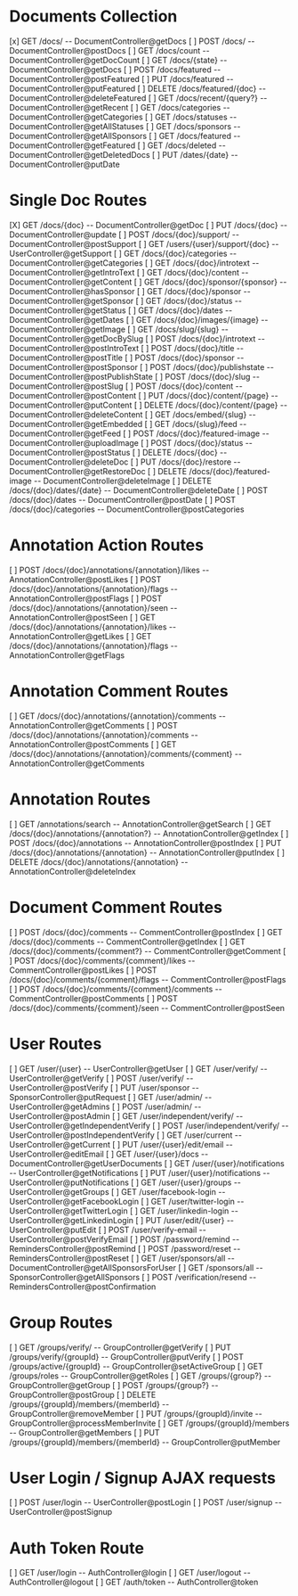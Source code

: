# Documents Collection

[x] GET /docs/ -- DocumentController@getDocs
[ ] POST /docs/ -- DocumentController@postDocs
[ ] GET /docs/count -- DocumentController@getDocCount
[ ] GET /docs/{state} -- DocumentController@getDocs
[ ] POST /docs/featured -- DocumentController@postFeatured
[ ] PUT /docs/featured -- DocumentController@putFeatured
[ ] DELETE /docs/featured/{doc} -- DocumentController@deleteFeatured
[ ] GET /docs/recent/{query?} -- DocumentController@getRecent
[ ] GET /docs/categories -- DocumentController@getCategories
[ ] GET /docs/statuses -- DocumentController@getAllStatuses
[ ] GET /docs/sponsors -- DocumentController@getAllSponsors
[ ] GET /docs/featured -- DocumentController@getFeatured
[ ] GET /docs/deleted -- DocumentController@getDeletedDocs
[ ] PUT /dates/{date} -- DocumentController@putDate

# Single Doc Routes
[X] GET /docs/{doc} -- DocumentController@getDoc
[ ] PUT /docs/{doc} -- DocumentController@update
[ ] POST /docs/{doc}/support/ -- DocumentController@postSupport
[ ] GET /users/{user}/support/{doc} -- UserController@getSupport
[ ] GET /docs/{doc}/categories -- DocumentController@getCategories
[ ] GET /docs/{doc}/introtext -- DocumentController@getIntroText
[ ] GET /docs/{doc}/content -- DocumentController@getContent
[ ] GET /docs/{doc}/sponsor/{sponsor} -- DocumentController@hasSponsor
[ ] GET /docs/{doc}/sponsor -- DocumentController@getSponsor
[ ] GET /docs/{doc}/status -- DocumentController@getStatus
[ ] GET /docs/{doc}/dates -- DocumentController@getDates
[ ] GET /docs/{doc}/images/{image} -- DocumentController@getImage
[ ] GET /docs/slug/{slug} -- DocumentController@getDocBySlug
[ ] POST /docs/{doc}/introtext -- DocumentController@postIntroText
[ ] POST /docs/{doc}/title -- DocumentController@postTitle
[ ] POST /docs/{doc}/sponsor -- DocumentController@postSponsor
[ ] POST /docs/{doc}/publishstate -- DocumentController@postPublishState
[ ] POST /docs/{doc}/slug -- DocumentController@postSlug
[ ] POST /docs/{doc}/content -- DocumentController@postContent
[ ] PUT /docs/{doc}/content/{page} -- DocumentController@putContent
[ ] DELETE /docs/{doc}/content/{page} -- DocumentController@deleteContent
[ ] GET /docs/embed/{slug} -- DocumentController@getEmbedded
[ ] GET /docs/{slug}/feed -- DocumentController@getFeed
[ ] POST /docs/{doc}/featured-image -- DocumentController@uploadImage
[ ] POST /docs/{doc}/status -- DocumentController@postStatus
[ ] DELETE /docs/{doc} -- DocumentController@deleteDoc
[ ] PUT /docs/{doc}/restore -- DocumentController@getRestoreDoc
[ ] DELETE /docs/{doc}/featured-image -- DocumentController@deleteImage
[ ] DELETE /docs/{doc}/dates/{date} -- DocumentController@deleteDate
[ ] POST /docs/{doc}/dates -- DocumentController@postDate
[ ] POST /docs/{doc}/categories -- DocumentController@postCategories

# Annotation Action Routes
[ ] POST /docs/{doc}/annotations/{annotation}/likes -- AnnotationController@postLikes
[ ] POST /docs/{doc}/annotations/{annotation}/flags -- AnnotationController@postFlags
[ ] POST /docs/{doc}/annotations/{annotation}/seen -- AnnotationController@postSeen
[ ] GET /docs/{doc}/annotations/{annotation}/likes -- AnnotationController@getLikes
[ ] GET /docs/{doc}/annotations/{annotation}/flags -- AnnotationController@getFlags

# Annotation Comment Routes
[ ] GET /docs/{doc}/annotations/{annotation}/comments -- AnnotationController@getComments
[ ] POST /docs/{doc}/annotations/{annotation}/comments -- AnnotationController@postComments
[ ] GET /docs/{doc}/annotations/{annotation}/comments/{comment} -- AnnotationController@getComments

# Annotation Routes
[ ] GET /annotations/search -- AnnotationController@getSearch
[ ] GET /docs/{doc}/annotations/{annotation?} -- AnnotationController@getIndex
[ ] POST /docs/{doc}/annotations -- AnnotationController@postIndex
[ ] PUT /docs/{doc}/annotations/{annotation} -- AnnotationController@putIndex
[ ] DELETE /docs/{doc}/annotations/{annotation} -- AnnotationController@deleteIndex

# Document Comment Routes
[ ] POST /docs/{doc}/comments -- CommentController@postIndex
[ ] GET /docs/{doc}/comments -- CommentController@getIndex
[ ] GET /docs/{doc}/comments/{comment?} -- CommentController@getComment
[ ] POST /docs/{doc}/comments/{comment}/likes -- CommentController@postLikes
[ ] POST /docs/{doc}/comments/{comment}/flags -- CommentController@postFlags
[ ] POST /docs/{doc}/comments/{comment}/comments -- CommentController@postComments
[ ] POST /docs/{doc}/comments/{comment}/seen -- CommentController@postSeen

# User Routes
[ ] GET /user/{user} -- UserController@getUser
[ ] GET /user/verify/ -- UserController@getVerify
[ ] POST /user/verify/ -- UserController@postVerify
[ ] PUT /user/sponsor -- SponsorController@putRequest
[ ] GET /user/admin/ -- UserController@getAdmins
[ ] POST /user/admin/ -- UserController@postAdmin
[ ] GET /user/independent/verify/ -- UserController@getIndependentVerify
[ ] POST /user/independent/verify/ -- UserController@postIndependentVerify
[ ] GET /user/current -- UserController@getCurrent
[ ] PUT /user/{user}/edit/email -- UserController@editEmail
[ ] GET /user/{user}/docs -- DocumentController@getUserDocuments
[ ] GET /user/{user}/notifications -- UserController@getNotifications
[ ] PUT /user/{user}/notifications -- UserController@putNotifications
[ ] GET /user/{user}/groups -- UserController@getGroups
[ ] GET /user/facebook-login -- UserController@getFacebookLogin
[ ] GET /user/twitter-login -- UserController@getTwitterLogin
[ ] GET /user/linkedin-login -- UserController@getLinkedinLogin
[ ] PUT /user/edit/{user} -- UserController@putEdit
[ ] POST /user/verify-email -- UserController@postVerifyEmail
[ ] POST /password/remind -- RemindersController@postRemind
[ ] POST /password/reset -- RemindersController@postReset
[ ] GET /user/sponsors/all -- DocumentController@getAllSponsorsForUser
[ ] GET /sponsors/all -- SponsorController@getAllSponsors
[ ] POST /verification/resend -- RemindersController@postConfirmation

# Group Routes
[ ] GET /groups/verify/ -- GroupController@getVerify
[ ] PUT /groups/verify/{groupId} -- GroupController@putVerify
[ ] POST /groups/active/{groupId} -- GroupController@setActiveGroup
[ ] GET /groups/roles -- GroupController@getRoles
[ ] GET /groups/{group?} -- GroupController@getGroup
[ ] POST /groups/{group?} -- GroupController@postGroup
[ ] DELETE /groups/{groupId}/members/{memberId} -- GroupController@removeMember
[ ] PUT /groups/{groupId}/invite -- GroupController@processMemberInvite
[ ] GET /groups/{groupId}/members -- GroupController@getMembers
[ ] PUT /groups/{groupId}/members/{memberId} -- GroupController@putMember

# User Login / Signup AJAX requests
[ ] POST /user/login -- UserController@postLogin
[ ] POST /user/signup -- UserController@postSignup

# Auth Token Route
[ ] GET /user/login -- AuthController@login
[ ] GET /user/logout -- AuthController@logout
[ ] GET /auth/token -- AuthController@token
